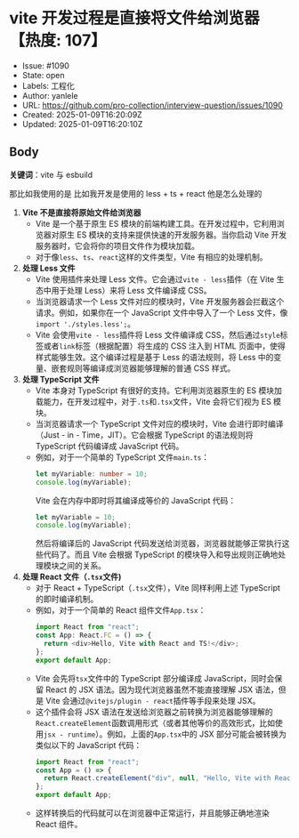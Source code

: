 # vite 开发过程是直接将文件给浏览器【热度: 107】

- Issue: #1090
- State: open
- Labels: 工程化
- Author: yanlele
- URL: https://github.com/pro-collection/interview-question/issues/1090
- Created: 2025-01-09T16:20:09Z
- Updated: 2025-01-09T16:20:10Z

## Body

**关键词**：vite 与 esbuild

那比如我使用的是 比如我开发是使用的 less + ts + react 他是怎么处理的

1. **Vite 不是直接将原始文件给浏览器**
   - Vite 是一个基于原生 ES 模块的前端构建工具。在开发过程中，它利用浏览器对原生 ES 模块的支持来提供快速的开发服务器。当你启动 Vite 开发服务器时，它会将你的项目文件作为模块加载。
   - 对于像`less`、`ts`、`react`这样的文件类型，Vite 有相应的处理机制。
2. **处理 Less 文件**
   - Vite 使用插件来处理 Less 文件。它会通过`vite - less`插件（在 Vite 生态中用于处理 Less）来将 Less 文件编译成 CSS。
   - 当浏览器请求一个 Less 文件对应的模块时，Vite 开发服务器会拦截这个请求。例如，如果你在一个 JavaScript 文件中导入了一个 Less 文件，像`import './styles.less';`。
   - Vite 会使用`vite - less`插件将 Less 文件编译成 CSS，然后通过`style`标签或者`link`标签（根据配置）将生成的 CSS 注入到 HTML 页面中，使得样式能够生效。这个编译过程是基于 Less 的语法规则，将 Less 中的变量、嵌套规则等编译成浏览器能够理解的普通 CSS 样式。
3. **处理 TypeScript 文件**
   - Vite 本身对 TypeScript 有很好的支持。它利用浏览器原生的 ES 模块加载能力，在开发过程中，对于`.ts`和`.tsx`文件，Vite 会将它们视为 ES 模块。
   - 当浏览器请求一个 TypeScript 文件对应的模块时，Vite 会进行即时编译（Just - in - Time，JIT）。它会根据 TypeScript 的语法规则将 TypeScript 代码编译成 JavaScript 代码。
   - 例如，对于一个简单的 TypeScript 文件`main.ts`：
     ```typescript
     let myVariable: number = 10;
     console.log(myVariable);
     ```
     Vite 会在内存中即时将其编译成等价的 JavaScript 代码：
     ```javascript
     let myVariable = 10;
     console.log(myVariable);
     ```
     然后将编译后的 JavaScript 代码发送给浏览器，浏览器就能够正常执行这些代码了。而且 Vite 会根据 TypeScript 的模块导入和导出规则正确地处理模块之间的关系。
4. **处理 React 文件（`.tsx`文件)**
   - 对于 React + TypeScript（`.tsx`文件），Vite 同样利用上述 TypeScript 的即时编译机制。
   - 例如，对于一个简单的 React 组件文件`App.tsx`：
     ```typescript
     import React from "react";
     const App: React.FC = () => {
       return <div>Hello, Vite with React and TS!</div>;
     };
     export default App;
     ```
   - Vite 会先将`tsx`文件中的 TypeScript 部分编译成 JavaScript，同时会保留 React 的 JSX 语法。因为现代浏览器虽然不能直接理解 JSX 语法，但是 Vite 会通过`@vitejs/plugin - react`插件等手段来处理 JSX。
   - 这个插件会将 JSX 语法在发送给浏览器之前转换为浏览器能够理解的`React.createElement`函数调用形式（或者其他等价的高效形式，比如使用`jsx - runtime`）。例如，上面的`App.tsx`中的 JSX 部分可能会被转换为类似以下的 JavaScript 代码：
     ```javascript
     import React from "react";
     const App = () => {
       return React.createElement("div", null, "Hello, Vite with React and TS!");
     };
     export default App;
     ```
   - 这样转换后的代码就可以在浏览器中正常运行，并且能够正确地渲染 React 组件。

